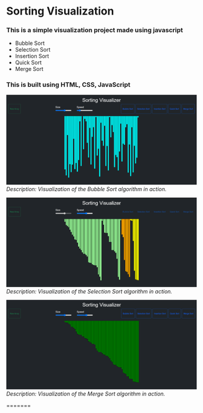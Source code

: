 
# Sorting Visualization
### This is a simple visualization project made using javascript 
- Bubble Sort 
- Selection Sort
- Insertion Sort
- Quick Sort
- Merge Sort

### This is built using HTML, CSS, JavaScript <br/>

![Bubble Sort](img/img1.png)
*Description: Visualization of the Bubble Sort algorithm in action.*

![Selection Sort](img/img2.png)
*Description: Visualization of the Selection Sort algorithm in action.*

![Merge Sort](img/img3.png)
*Description: Visualization of the Merge Sort algorithm in action.*

=======

